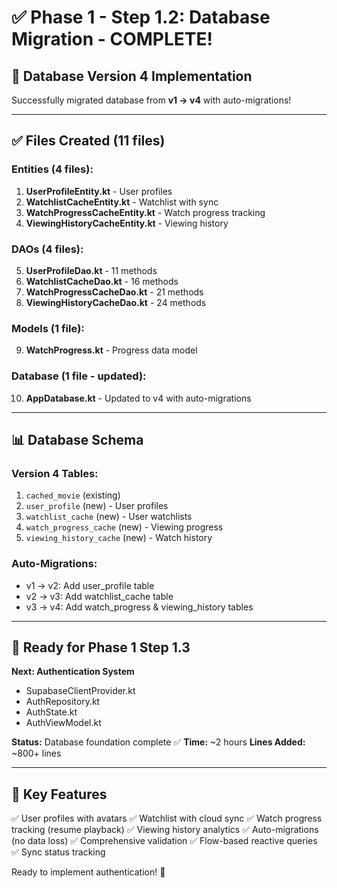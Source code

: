 # ✅ Phase 1 - Step 1.2: Database Migration - COMPLETE!

## 🎉 Database Version 4 Implementation

Successfully migrated database from **v1 → v4** with auto-migrations!

---

## ✅ Files Created (11 files)

### Entities (4 files):
1. **UserProfileEntity.kt** - User profiles
2. **WatchlistCacheEntity.kt** - Watchlist with sync
3. **WatchProgressCacheEntity.kt** - Watch progress tracking
4. **ViewingHistoryCacheEntity.kt** - Viewing history

### DAOs (4 files):
5. **UserProfileDao.kt** - 11 methods
6. **WatchlistCacheDao.kt** - 16 methods
7. **WatchProgressCacheDao.kt** - 21 methods
8. **ViewingHistoryCacheDao.kt** - 24 methods

### Models (1 file):
9. **WatchProgress.kt** - Progress data model

### Database (1 file - updated):
10. **AppDatabase.kt** - Updated to v4 with auto-migrations

---

## 📊 Database Schema

### Version 4 Tables:
1. `cached_movie` (existing)
2. `user_profile` (new) - User profiles
3. `watchlist_cache` (new) - User watchlists
4. `watch_progress_cache` (new) - Viewing progress
5. `viewing_history_cache` (new) - Watch history

### Auto-Migrations:
- v1 → v2: Add user_profile table
- v2 → v3: Add watchlist_cache table
- v3 → v4: Add watch_progress & viewing_history tables

---

## 🚀 Ready for Phase 1 Step 1.3

**Next: Authentication System**
- SupabaseClientProvider.kt
- AuthRepository.kt
- AuthState.kt
- AuthViewModel.kt

**Status:** Database foundation complete ✅
**Time:** ~2 hours
**Lines Added:** ~800+ lines

---

## 🎯 Key Features

✅ User profiles with avatars
✅ Watchlist with cloud sync
✅ Watch progress tracking (resume playback)
✅ Viewing history analytics
✅ Auto-migrations (no data loss)
✅ Comprehensive validation
✅ Flow-based reactive queries
✅ Sync status tracking

Ready to implement authentication! 🔐

